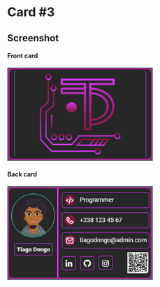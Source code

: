   # Card #3
  ## Screenshot
  
  #### Front card
  ![front-card](/Card%20003/img/front-screenshot.png) 
  #### Back card
  ![back-card](/Card%20003/img/back-screenshot.png)
</div>
